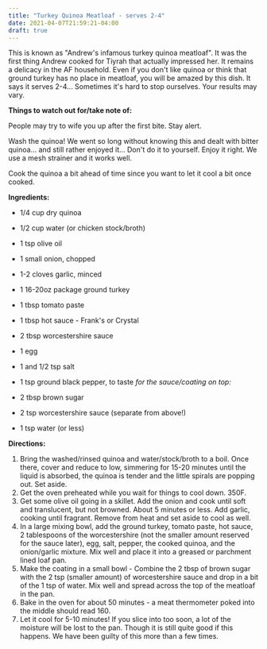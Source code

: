 ```yaml
---
title: "Turkey Quinoa Meatloaf - serves 2-4"
date: 2021-04-07T21:59:21-04:00
draft: true
---
```


This is known as "Andrew's infamous turkey quinoa meatloaf". It was the first thing Andrew cooked for Tiyrah that actually impressed her. It remains a delicacy in the AF household. Even if you don't like quinoa or think that ground turkey has no place in meatloaf, you will be amazed by this dish. It says it serves 2-4... Sometimes it's hard to stop ourselves. Your results may vary.

**Things to watch out for/take note of:**

People may try to wife you up after the first bite. Stay alert.

Wash the quinoa! We went so long without knowing this and dealt with bitter quinoa... and still rather enjoyed it... Don't do it to yourself. Enjoy it right. We use a mesh strainer and it works well.

Cook the quinoa a bit ahead of time since you want to let it cool a bit once cooked.

**Ingredients:**

- 1/4 cup dry quinoa
- 1/2 cup water (or chicken stock/broth)
- 1 tsp olive oil
- 1 small onion, chopped
- 1-2 cloves garlic, minced
- 1 16-20oz package ground turkey
- 1 tbsp tomato paste
- 1 tbsp hot sauce - Frank's or Crystal
- 2 tbsp worcestershire sauce
- 1 egg
- 1 and 1/2 tsp salt
- 1 tsp ground black pepper, to taste
_for the sauce/coating on top:_

- 2 tbsp brown sugar
- 2 tsp worcestershire sauce (separate from above!)
- 1 tsp water (or less)

**Directions:**

1. Bring the washed/rinsed quinoa and water/stock/broth to a boil. Once there, cover and reduce to low, simmering for 15-20 minutes until the liquid is absorbed, the quinoa is tender and the little spirals are popping out. Set aside.
2. Get the oven preheated while you wait for things to cool down. 350F.
3. Get some olive oil going in a skillet. Add the onion and cook until soft and translucent, but not browned. About 5 minutes or less. Add garlic, cooking until fragrant. Remove from heat and set aside to cool as well.
4. In a large mixing bowl, add the ground turkey, tomato paste, hot sauce, 2 tablespoons of the worcestershire (not the smaller amount reserved for the sauce later), egg, salt, pepper, the cooked quinoa, and the onion/garlic mixture. Mix well and place it into a greased or parchment lined loaf pan.
5. Make the coating in a small bowl - Combine the 2 tbsp of brown sugar with the 2 tsp (smaller amount) of worcestershire sauce and drop in a bit of the 1 tsp of water. Mix well and spread across the top of the meatloaf in the pan.
6. Bake in the oven for about 50 minutes - a meat thermometer poked into the middle should read 160.
7. Let it cool for 5-10 minutes! If you slice into too soon, a lot of the moisture will be lost to the pan. Though it is still quite good if this happens. We have been guilty of this more than a few times. 

